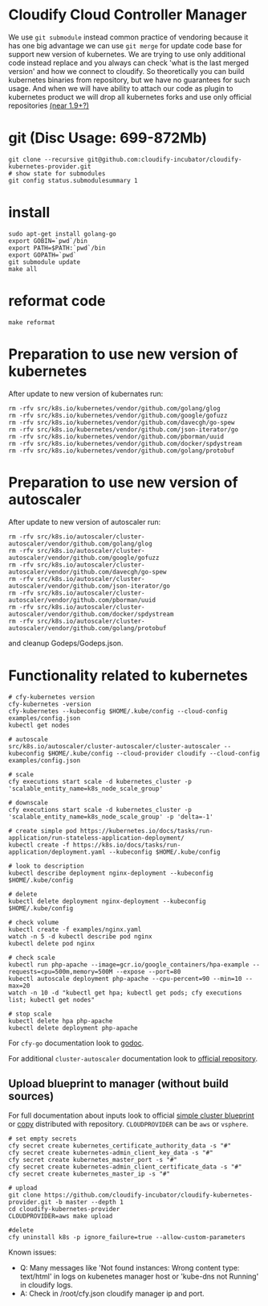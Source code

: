 # Cloudify Cloud Controller Manager

We use `git submodule` instead common practice of vendoring because it has one big advantage
we can use `git merge` for update code base for support new version of kubernetes.
We are trying to use only additional code instead replace and you always can check
'what is the last merged version' and how we connect to cloudify.
So theoretically you can build kubernetes binaries from repository, but we have no
guarantees for such usage. And when we will have ability to attach our code as plugin
to kubernetes product we will drop all kubernetes forks and use only official repositories
[(near 1.9+?)](https://github.com/kubernetes/community/blob/master/contributors/design-proposals/cloud-provider/cloud-provider-refactoring.md)


# git (Disc Usage: 699-872Mb)
```shell
git clone --recursive git@github.com:cloudify-incubator/cloudify-kubernetes-provider.git
# show state for submodules
git config status.submodulesummary 1
```

# install

```shell
sudo apt-get install golang-go
export GOBIN=`pwd`/bin
export PATH=$PATH:`pwd`/bin
export GOPATH=`pwd`
git submodule update
make all
```

# reformat code

```shell
make reformat
```
# Preparation to use new version of kubernetes
After update to new version of kubernates run:
```shell
rm -rfv src/k8s.io/kubernetes/vendor/github.com/golang/glog
rm -rfv src/k8s.io/kubernetes/vendor/github.com/google/gofuzz
rm -rfv src/k8s.io/kubernetes/vendor/github.com/davecgh/go-spew
rm -rfv src/k8s.io/kubernetes/vendor/github.com/json-iterator/go
rm -rfv src/k8s.io/kubernetes/vendor/github.com/pborman/uuid
rm -rfv src/k8s.io/kubernetes/vendor/github.com/docker/spdystream
rm -rfv src/k8s.io/kubernetes/vendor/github.com/golang/protobuf
```

# Preparation to use new version of autoscaler
After update to new version of autoscaler run:
```shell
rm -rfv src/k8s.io/autoscaler/cluster-autoscaler/vendor/github.com/golang/glog
rm -rfv src/k8s.io/autoscaler/cluster-autoscaler/vendor/github.com/google/gofuzz
rm -rfv src/k8s.io/autoscaler/cluster-autoscaler/vendor/github.com/davecgh/go-spew
rm -rfv src/k8s.io/autoscaler/cluster-autoscaler/vendor/github.com/json-iterator/go
rm -rfv src/k8s.io/autoscaler/cluster-autoscaler/vendor/github.com/pborman/uuid
rm -rfv src/k8s.io/autoscaler/cluster-autoscaler/vendor/github.com/docker/spdystream
rm -rfv src/k8s.io/autoscaler/cluster-autoscaler/vendor/github.com/golang/protobuf
```
and cleanup Godeps/Godeps.json.

# Functionality related to kubernetes

```shell
# cfy-kubernetes version
cfy-kubernetes -version
cfy-kubernetes --kubeconfig $HOME/.kube/config --cloud-config examples/config.json
kubectl get nodes

# autoscale
src/k8s.io/autoscaler/cluster-autoscaler/cluster-autoscaler --kubeconfig $HOME/.kube/config --cloud-provider cloudify --cloud-config examples/config.json

# scale
cfy executions start scale -d kubernetes_cluster -p 'scalable_entity_name=k8s_node_scale_group'

# downscale
cfy executions start scale -d kubernetes_cluster -p 'scalable_entity_name=k8s_node_scale_group' -p 'delta=-1'

# create simple pod https://kubernetes.io/docs/tasks/run-application/run-stateless-application-deployment/
kubectl create -f https://k8s.io/docs/tasks/run-application/deployment.yaml --kubeconfig $HOME/.kube/config

# look to description
kubectl describe deployment nginx-deployment --kubeconfig $HOME/.kube/config

# delete
kubectl delete deployment nginx-deployment --kubeconfig $HOME/.kube/config

# check volume
kubectl create -f examples/nginx.yaml
watch -n 5 -d kubectl describe pod nginx
kubectl delete pod nginx

# check scale
kubectl run php-apache --image=gcr.io/google_containers/hpa-example --requests=cpu=500m,memory=500M --expose --port=80
kubectl autoscale deployment php-apache --cpu-percent=90 --min=10 --max=20
watch -n 10 -d "kubectl get hpa; kubectl get pods; cfy executions list; kubectl get nodes"

# stop scale
kubectl delete hpa php-apache
kubectl delete deployment php-apache

```

For `cfy-go` documentation look to [godoc](https://godoc.org/github.com/cloudify-incubator/cloudify-rest-go-client/cfy-go).

For additional `cluster-autoscaler` documentation look to [official repository](https://github.com/kubernetes/autoscaler/blob/master/cluster-autoscaler/FAQ.md).

## Upload blueprint to manager (without build sources)

For full documentation about inputs look to official [simple cluster blueprint](https://github.com/cloudify-examples/simple-kubernetes-blueprint/blob/master/README.md) or [copy](/examples/cluster_blueprint/README.md) distributed with repository.
`CLOUDPROVIDER` can be `aws` or `vsphere`.

```shell
# set empty secrets
cfy secret create kubernetes_certificate_authority_data -s "#"
cfy secret create kubernetes-admin_client_key_data -s "#"
cfy secret create kubernetes_master_port -s "#"
cfy secret create kubernetes-admin_client_certificate_data -s "#"
cfy secret create kubernetes_master_ip -s "#"

# upload
git clone https://github.com/cloudify-incubator/cloudify-kubernetes-provider.git -b master --depth 1
cd cloudify-kubernetes-provider
CLOUDPROVIDER=aws make upload

#delete
cfy uninstall k8s -p ignore_failure=true --allow-custom-parameters
```

Known issues:
* Q: Many messages like 'Not found instances: Wrong content type: text/html' in logs on kubenetes manager host or 'kube-dns not Running' in cloudify logs.
* A: Check in /root/cfy.json cloudify manager ip and port.
